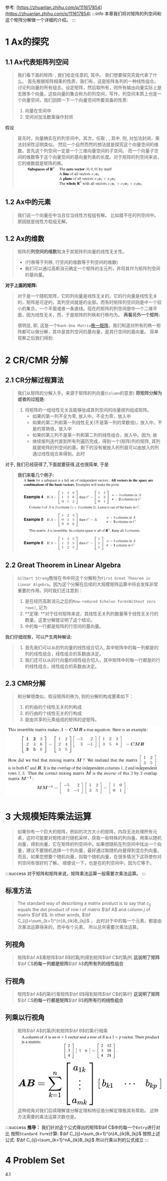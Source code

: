 参考: [https://zhuanlan.zhihu.com/p/111617854](https://zhuanlan.zhihu.com/p/111617854)
:::info
本章我们将对矩阵的列空间和这个矩阵分解做一个详细的介绍。
:::

# 1 Ax的探究
## 1.1 Ax代表矩阵列空间
> 我们看下面的矩阵:
> , 我们给定任意的, 其中。
> 我们想要探究究竟代表了什么。
> 首先根据矩阵相乘的性质，我们有，这是矩阵各列的一种线性组合。讨论列向量的所有组合。设定矩阵，然后取所有，则所有输出向量实际上是无限多个向量。这些向量的集合称为的列空间，写作，列空间本质上也是一个向量空间，我们回顾一下一个向量空间所要具备的性质:
> 1. 向量在空间中
> 2. 空间对加法数乘操作封闭
> 
假设
> 首先时，向量确实在的列空间中。其次，任取 , , 其中, 
> 则, 对加法封闭，乘法封闭性证明类似。
> 然后一个自然而然的想法就是探究这个向量空间的维数。首先这个列空间一定是一个三维向量空间的子空间。
> 而一个向量子空间的维数等于这个向量空间的基向量列表的长度。对于矩阵的列空间来说，它的维数就是矩阵的秩。
> ![image.png](./1.1_Ax_矩阵列空间.assets/20230302_2111459070.png)


## 1.2 Ax中的元素
> 我们说一个向量在中当且仅当线性方程组有解。
> 比如就不在的列空间中。
> 原因就是线性方程组无解。


## 1.2 Ax的维数
> 矩阵的**列空间的维数**取决于其矩阵列向量的线性无关性。
> - (行秩等于列秩, 行空间的维数等于列空间的维数)
> - 我们可以通过高斯消元确定一个矩阵的主元列，并将其作为矩阵列空间的基向量。
> 
**对于上面的矩阵:**
> 
> 对于是一个随机矩阵，它的列向量是线性无关的，它的行向量是线性无关的，矩阵是可逆的，其列空间就是的全部。而有时矩阵列空间则是中一个较小的集合，一个平面或者一条直线。现在的矩阵的列空间是中一个二维平面，因为线性无关，而，于是矩阵的列秩和行秩均为。
> **再看另外一个矩阵:**
> 
> 很明显, 即, 这是一个`Rank-One Matrix`[秩一矩阵](https://www.yuque.com/alexman/so5y8g/yiwx2g#SpX0r)，我们知道对所有的秩一矩阵都可以做分解，其中是其列空间的基向量，是其行空间的基向量。
> 简单观察之后我们得到: 


# 2 CR/CMR 分解
## 2.1 CR分解过程算法
> 我们从矩阵的分解入手。来源于矩阵的列向量(`Column`的意思)
> **将矩阵分解为或者的过程是:**
> 1. 将矩阵的一组线性无关且能够张成其列空间的向量按列组成矩阵。
>    - 如果的第一列不全为零, 放入中。不全为零，放入中
>    - 如果的第二列和第一列线性无关(不是第一列的常数倍)，放入中。不是的常熟倍，放入中
>    - 如果的第三列不是第一列和第二列的线性组合，放入中。因为, 故
>    - 继续按列迭代直到所有列遍历完成，得到一个(矩阵)列的矩阵, 其列就是矩阵的列空间的基。剩下的没有被放入的列就可以由放入的列通过线性组合来得到。此时
> 
对于, 我们已经获得了,下面就要获得,这也很简单, 于是
> **我们来看几个例子:**
> ![image.png](./1.1_Ax_矩阵列空间.assets/20230302_2111459144.png)


## 2.2 Great Theorem in Linear Algebra
> `Gilbert Strang`教授在书中将这个分解称为`First Great Theorem in Linear Algebra`。因为这个分解在后续的大规模矩阵运算中将会发挥非常重要的作用。同时我们还注意到：
> 1. 是在经历高斯消元之后的`Row-reduced Echelon Form(Without zero rows)`, 记为
> 2. **定理: **对于任何矩阵来说，其线性无关列的数量等于线性无关行的数量。这里分解就证明了这个结论。
> 3. 中的每一行都是矩阵的行空间的基向量。
> 
我们仔细观察，可以产生两种解读:
> 1. 首先我们可以从的列向量的线性组合切入, 其中矩阵中的每一列都是的列的线性组合，线性组合的系数由决定。
> 2. 我们还可以从的行向量的线性组合切入，其中矩阵中的每一行都是的行的线性组合，线性组合的系数由决定。



## 2.3 CMR分解
> 和分解很类似，假设矩阵的秩为, 则的分解的构成要素如下：
> 1. 的列由的个线性无关的列构成
> 2. 的行由的个线性无关的行构成
> 3. 是由共享的元素组成的矩阵的逆矩阵。
> 
![image.png](./1.1_Ax_矩阵列空间.assets/20230302_2111455484.png)


# 3 大规模矩阵乘法运算
> 如果你有一个巨大的矩阵，例如的次方大小的矩阵，内存无法处理所有元素，这时可能要对矩阵进行随机采样，获取一些特殊的列向量。用乘以随机向量，得到向量，它在矩阵的列空间中。如果想随机在列空间中找出一个向量，建议不要随机选择一个列向量，最好通过取随机向量得到混合列向量。而且，如果您想要个随机向量，则取个随机向量，在很多情况下这将使你对列空间有很好的了解。
> 顺便说一下，也是在的列空间中，因为它等于。

:::success
对于矩阵和矩阵来说，矩阵乘法运算一般需要次乘法运算。
:::
## 
## 标准方法
> The standard way of describing a matrix product is to say that $c_{ij}$ equals the dot product of row $i$ of matrix $\bf A$ and column $j$ of matrix $\bf B$. In other words,  $\bf C_{ij}=\sum_{k=1}^{n}A_{ik}B_{kj}$ ， 
> 此时对于中的每一个元素，都是由次乘法运算得来的，而中有个元素， 所以总共需要次乘法运算。


## 列视角
> 矩阵$\bf A$乘矩阵$\bf B$的第$j$列得到矩阵$\bf C$的第$j$列
> **这说明了矩阵**$\bf C$**的每一列都是矩阵**$\bf A$**的所有列的线性组合**


## 行视角
> 矩阵$\bf A$的第$i$行乘矩阵$\bf B$得到矩阵$\bf C$的第$i$行
> **这说明了矩阵**$\bf C$**的每一行都是矩阵**$\bf B$**的所有行的线性组合**


## 列乘以行视角
> 矩阵$\bf A$的第$j$列和矩阵$\bf B$的第$i$行相乘
> ![image.png](./1.1_Ax_矩阵列空间.assets/20230302_2111453431.png)
> ![](./1.1_Ax_矩阵列空间.assets/20230302_2111451963.png)
> 这种视角对我们后续理解谱分解定理和特征值分解定理极其有帮助。
> 这种方法需要的乘法运算次数也是。

:::success
**推导：**
我们针对这个公式得出的矩阵$\bf C$中的每一个`Entry`进行对比
按照`Standard Form`计算: $\bf C_{ij}=\sum_{k=1}^{n}A_{ik}B_{kj}$
按照上述公式: $\bf C_{ij}=\sum_{k=1}^nA_{ik}B_{kj}$
所以行乘以列的公式成立
:::

# 4 Problem Set
4.1 

